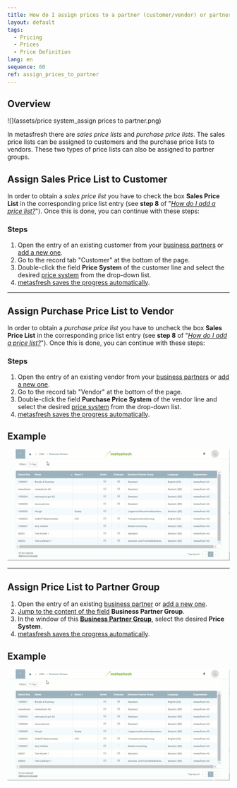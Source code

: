 ```yaml
---
title: How do I assign prices to a partner (customer/vendor) or partner group?
layout: default
tags:
  - Pricing
  - Prices
  - Price Definition
lang: en
sequence: 60
ref: assign_prices_to_partner
---
```


## Overview
![](assets/price system_assign prices to partner.png)

In metasfresh there are *sales price lists* and *purchase price lists*. The sales price lists can be assigned to customers and the purchase price lists to vendors. These two types of price lists can also be assigned to partner groups.

## Assign Sales Price List to Customer
In order to obtain a *sales price list* you have to check the box **Sales Price List** in the corresponding price list entry (see **step 8** of "[*How do I add a price list?*](Add_price-list)"). Once this is done, you can continue with these steps:

### Steps
1. Open the entry of an existing customer from your [business partners](Menu) or [add a new one](New_business_partner_customer).
1. Go to the record tab "Customer" at the bottom of the page.
1. Double-click the field **Price System** of the customer line and select the desired [price system](Add_price-system) from the drop-down list.
1. [metasfresh saves the progress automatically](Saveindicator).

---

## Assign Purchase Price List to Vendor
In order to obtain a *purchase price list* you have to uncheck the box **Sales Price List** in the corresponding price list entry (see **step 8** of "[*How do I add a price list?*](Add_price-list)"). Once this is done, you can continue with these steps:

### Steps
1. Open the entry of an existing vendor from your [business partners](Menu) or [add a new one](New_business_partner_vendor).
1. Go to the record tab "Vendor" at the bottom of the page.
1. Double-click the field **Purchase Price System** of the vendor line and select the desired [price system](Add_price-system) from the drop-down list.
1. [metasfresh saves the progress automatically](Saveindicator).

## Example
![](assets/Assign_Prices_to_Partner.gif)

---

## Assign Price List to Partner Group
1. Open the entry of an existing [business partner](Menu) or [add a new one](New_Business_Partner).
1. [Jump to the content of the field](Jumpto) **Business Partner Group**.
1. In the window of this [**Business Partner Group**](New_Business_Partner_Group), select the desired **Price System**.
1. [metasfresh saves the progress automatically](Saveindicator).

## Example
![](assets/Assign_Prices_to_Partner_Group.gif)
